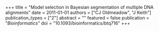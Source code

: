 +++
title = "Model selection in Bayesian segmentation of multiple DNA alignments"
date = 2011-01-01
authors = ["CJ Oldmeadow", "J Keith"]
publication_types = ["2"]
abstract = ""
featured = false
publication = "*Bioinformatics*"
doi = "10.1093/bioinformatics/btq716"
+++


